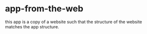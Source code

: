 # app-from-the-web
this app is a copy of a website such that the structure of the website matches the app structure.
